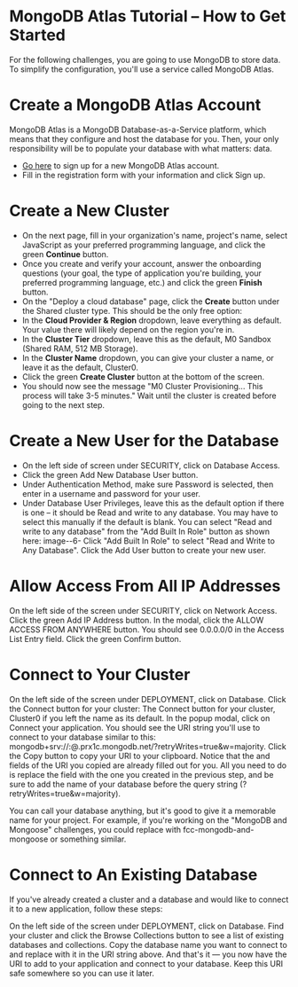 # MongoDB Atlas Tutorial – How to Get Started
For the following challenges, you are going to use MongoDB to store data. To simplify the configuration, you'll use a service called MongoDB Atlas.

# Create a MongoDB Atlas Account
MongoDB Atlas is a MongoDB Database-as-a-Service platform, which means that they configure and host the database for you. Then, your only responsibility will be to populate your database with what matters: data.

- [Go here](https://account.mongodb.com/account/register) to sign up for a new MongoDB Atlas account.
- Fill in the registration form with your information and click Sign up.

# Create a New Cluster
- On the next page, fill in your organization's name, project's name, select JavaScript as your preferred programming language, and click the green **Continue** button.
- Once you create and verify your account, answer the onboarding questions (your goal, the type of application you're building, your preferred programming language, etc.) and click the green **Finish** button.
- On the "Deploy a cloud database" page, click the **Create** button under the Shared cluster type. This should be the only free option:
- In the **Cloud Provider & Region** dropdown, leave everything as default. Your value there will likely depend on the region you're in.
- In the **Cluster Tier** dropdown, leave this as the default, M0 Sandbox (Shared RAM, 512 MB Storage).
- In the **Cluster Name** dropdown, you can give your cluster a name, or leave it as the default, Cluster0.
- Click the green **Create Cluster** button at the bottom of the screen.
- You should now see the message "M0 Cluster Provisioning... This process will take 3-5 minutes." Wait until the cluster is created before going to the next step.

# Create a New User for the Database
- On the left side of screen under SECURITY, click on Database Access.
- Click the green Add New Database User button.
- Under Authentication Method, make sure Password is selected, then enter in a username and password for your user.
- Under Database User Privileges, leave this as the default option if there is one – it should be Read and write to any database. You may have to select this manually if the default is blank. You can select "Read and write to any database" from the "Add Built In Role" button as shown here:
image--6-
Click "Add Built In Role" to select "Read and Write to Any Database".
Click the Add User button to create your new user.

# Allow Access From All IP Addresses
On the left side of the screen under SECURITY, click on Network Access.
Click the green Add IP Address button.
In the modal, click the ALLOW ACCESS FROM ANYWHERE button. You should see 0.0.0.0/0 in the Access List Entry field.
Click the green Confirm button.

# Connect to Your Cluster
On the left side of the screen under DEPLOYMENT, click on Database.
Click the Connect button for your cluster:
The Connect button for your cluster, Cluster0 if you left the name as its default.
In the popup modal, click on Connect your application.
You should see the URI string you'll use to connect to your database similar to this: mongodb+srv://<username>:<password>@<cluster-name>.prx1c.mongodb.net/<db-name>?retryWrites=true&w=majority.
Click the Copy button to copy your URI to your clipboard.
Notice that the <username> and <cluster-name> fields of the URI you copied are already filled out for you. All you need to do is replace the <password> field with the one you created in the previous step, and be sure to add the name of your database before the query string (?retryWrites=true&w=majority).

You can call your database anything, but it's good to give it a memorable name for your project. For example, if you're working on the "MongoDB and Mongoose" challenges, you could replace <db-name> with fcc-mongodb-and-mongoose or something similar.

# Connect to An Existing Database
If you've already created a cluster and a database and would like to connect it to a new application, follow these steps:

On the left side of the screen under DEPLOYMENT, click on Database.
Find your cluster and click the Browse Collections button to see a list of existing databases and collections.
Copy the database name you want to connect to and replace <db-name> with it in the URI string above.
And that's it — you now have the URI to add to your application and connect to your database. Keep this URI safe somewhere so you can use it later.